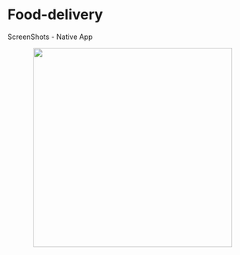 # Food-delivery

ScreenShots - Native App


<div align="center">
    <img src="/assets/screenshot/screenshot/Screenshot_20220625-003641_FoodDeliveryLiteApp.jpg" width="400px"</img> 
</div>
